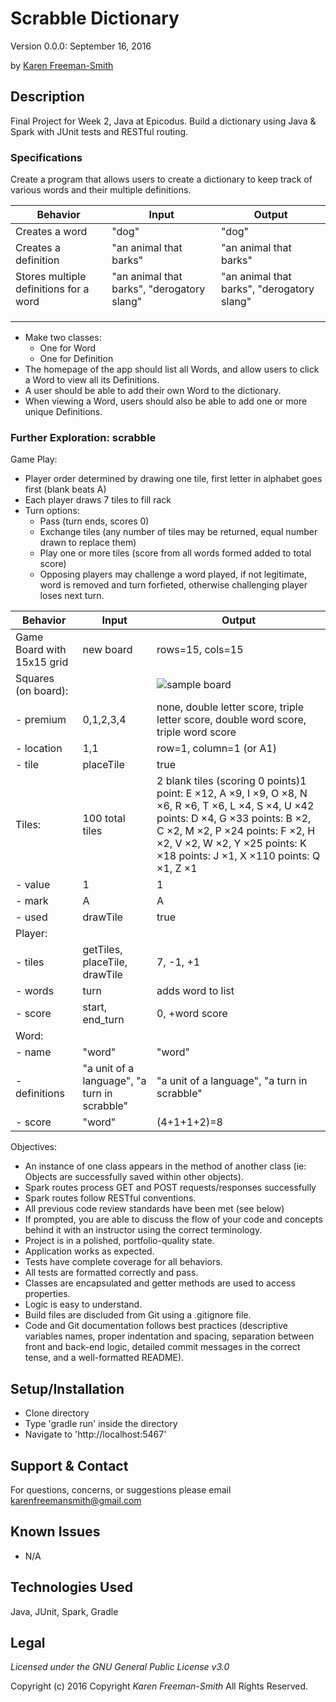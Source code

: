 # Scrabble Dictionary
Version 0.0.0: September 16, 2016

by [Karen Freeman-Smith](https://github.com/karenfreemansmith)

## Description
Final Project for Week 2, Java at Epicodus. Build a dictionary using Java & Spark with JUnit tests and RESTful routing.

### Specifications
Create a program that allows users to create a dictionary to keep track of various words and their multiple definitions.

| Behavior                               | Input                                      | Output                                     |
|----------------------------------------|--------------------------------------------|--------------------------------------------|
| Creates a word                         | "dog"                                      | "dog"                                      |
| Creates a definition                   | "an animal that barks"                     | "an animal that barks"                     |
| Stores multiple definitions for a word | "an animal that barks", "derogatory slang" | "an animal that barks", "derogatory slang" |
|                                        |                                            |                                            |
|                                        |                                            |                                            |
|                                        |                                            |                                            |

* Make two classes:
  * One for Word
  * One for Definition
* The homepage of the app should list all Words, and allow users to click a Word to view all its Definitions.
* A user should be able to add their own Word to the dictionary.
* When viewing a Word, users should also be able to add one or more unique Definitions.

### Further Exploration: scrabble
Game Play:
* Player order determined by drawing one tile, first letter in alphabet goes first (blank beats A)
* Each player draws 7 tiles to fill rack
* Turn options:
  * Pass (turn ends, scores 0)
  * Exchange tiles (any number of tiles may be returned, equal number drawn to replace them)
  * Play one or more tiles (score from all words formed added to total score)
  * Opposing players may challenge a word played, if not legitimate, word is removed and turn forfieted, otherwise challenging player loses next turn.

| Behavior | Input | Output |
|----------------------------|----------------------------------------------|-------------------------------------------------------------------------------------------------------------------------------------------------------------------------------------------------------------------------------------------------------|
| Game Board with 15x15 grid | new board | rows=15, cols=15 |
| Squares (on board): |  |![sample board](/board.png)  |
| - premium | 0,1,2,3,4 | none, double letter score, triple letter score, double word score, triple word score |
| - location | 1,1 | row=1, column=1 (or A1) |
| - tile | placeTile | true |
| Tiles: | 100 total tiles | 2 blank tiles (scoring 0 points)1 point: E ×12, A ×9, I ×9, O ×8, N ×6, R ×6, T ×6, L ×4, S ×4, U ×42 points: D ×4, G ×33 points: B ×2, C ×2, M ×2, P ×24 points: F ×2, H ×2, V ×2, W ×2, Y ×25 points: K ×18 points: J ×1, X ×110 points: Q ×1, Z ×1 |
| - value | 1 | 1 |
| - mark | A | A |
| - used | drawTile | true |
| Player: |  |  |
| - tiles | getTiles, placeTile, drawTile | 7, -1, +1 |
| - words | turn | adds word to list |
| - score | start, end_turn | 0, +word score |
| Word: |  |  |
| - name | "word" | "word" |
| - definitions | "a unit of a language", "a turn in scrabble" | "a unit of a language", "a turn in scrabble" |
| - score | "word" | (4+1+1+2)=8 |

Objectives:
* An instance of one class appears in the method of another class (ie: Objects are successfully saved within other objects).
* Spark routes process GET and POST requests/responses successfully
* Spark routes follow RESTful conventions.
* All previous code review standards have been met (see below)
* If prompted, you are able to discuss the flow of your code and concepts behind it with an instructor using the correct terminology.
* Project is in a polished, portfolio-quality state.
* Application works as expected.
* Tests have complete coverage for all behaviors.
* All tests are formatted correctly and pass.
* Classes are encapsulated and getter methods are used to access properties.
* Logic is easy to understand.
* Build files are discluded from Git using a .gitignore file.
* Code and Git documentation follows best practices (descriptive variables names, proper indentation and spacing, separation between front and back-end logic, detailed commit messages in the correct tense, and a well-formatted README).

## Setup/Installation
* Clone directory
* Type 'gradle run' inside the directory
* Navigate to 'http://localhost:5467'

## Support & Contact
For questions, concerns, or suggestions please email karenfreemansmith@gmail.com

## Known Issues
* N/A

## Technologies Used
Java, JUnit, Spark, Gradle

## Legal
*Licensed under the GNU General Public License v3.0*

Copyright (c) 2016 Copyright _Karen Freeman-Smith_ All Rights Reserved.
